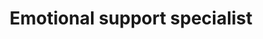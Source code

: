 ---
publish: true
name: Buckeye Zeke
title: Emotional support specialist
picture: Buckeye_2025.jpeg
google-scholar: 
CV:
linkedin: 
twitter:
email: 
---